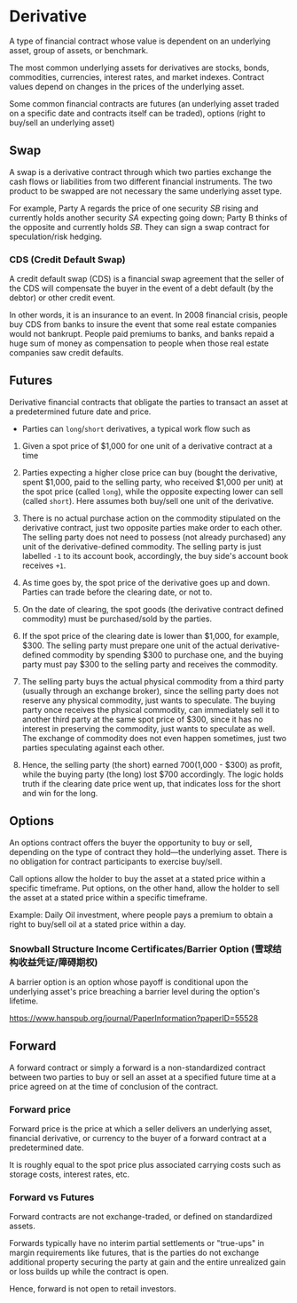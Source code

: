 # Derivative

A type of financial contract whose value is dependent on an underlying asset, group of assets, or benchmark. 

The most common underlying assets for derivatives are stocks, bonds, commodities, currencies, interest rates, and market indexes. Contract values depend on changes in the prices of the underlying asset. 

Some common financial contracts are futures (an underlying asset traded on a specific date and contracts itself can be traded), options (right to buy/sell an underlying asset)

## Swap

A swap is a derivative contract through which two parties exchange the cash flows or liabilities from two different financial instruments. The two product to be swapped are not necessary the same underlying asset type.

For example, Party A regards the price of one security *SB* rising and currently holds another security *SA* expecting going down; Party B thinks of the opposite and currently holds *SB*. They can sign a swap contract for speculation/risk hedging.

### CDS (Credit Default Swap)

A credit default swap (CDS) is a financial swap agreement that the seller of the CDS will compensate the buyer in the event of a debt default (by the debtor) or other credit event.

In other words, it is an insurance to an event. In 2008 financial crisis, people buy CDS from banks to insure the event that some real estate companies would not bankrupt. People paid premiums to banks, and banks repaid a huge sum of money as compensation to people when those real estate companies saw credit defaults.

## Futures

Derivative financial contracts that obligate the parties to transact an asset at a predetermined future date and price. 

* Parties can `long`/`short` derivatives, a typical work flow such as

1) Given a spot price of $1,000 for one unit of a derivative contract at a time

2) Parties expecting a higher close price can buy (bought the derivative, spent $1,000, paid to the selling party, who received $1,000 per unit) at the spot price (called `long`), while the opposite expecting lower can sell (called `short`). Here assumes both buy/sell one unit of the derivative.

3) There is no actual purchase action on the commodity stipulated on the derivative contract, just two opposite parties make order to each other. The selling party does not need to possess (not already purchased) any unit of the derivative-defined commodity. The selling party is just labelled `-1` to its account book, accordingly, the buy side's account book receives `+1`.

4) As time goes by, the spot price of the derivative goes up and down. Parties can trade before the clearing date, or not to.

5) On the date of clearing, the spot goods (the derivative contract defined commodity) must be purchased/sold by the parties.

6) If the spot price of the clearing date is lower than $1,000, for example, $300. The selling party must prepare one unit of the actual derivative-defined commodity by spending $300 to purchase one, and the buying party must pay $300 to the selling party and receives the commodity.

7) The selling party buys the actual physical commodity from a third party (usually through an exchange broker), since the selling party does not reserve any physical commodity, just wants to speculate. The buying party once receives the physical commodity, can immediately sell it to another third party at the same spot price of $300, since it has no interest in preserving the commodity, just wants to speculate as well. The exchange of commodity does not even happen sometimes, just two parties speculating against each other.

8) Hence, the selling party (the short) earned $700 ($1,000 - $300) as profit, while the buying party (the long) lost $700 accordingly. The logic holds truth if the clearing date price went up, that indicates loss for the short and win for the long.

## Options

An options contract offers the buyer the opportunity to buy or sell, depending on the type of contract they hold—the underlying asset. There is no obligation for contract participants to exercise buy/sell.

Call options allow the holder to buy the asset at a stated price within a specific timeframe. Put options, on the other hand, allow the holder to sell the asset at a stated price within a specific timeframe.

Example: Daily Oil investment, where people pays a premium to obtain a right to buy/sell oil at a stated price within a day.

### Snowball Structure Income Certificates/Barrier Option (雪球结构收益凭证/障碍期权)

A barrier option is an option whose payoff is conditional upon the underlying asset's price breaching a barrier level during the option's lifetime.

https://www.hanspub.org/journal/PaperInformation?paperID=55528

## Forward

A forward contract or simply a forward is a non-standardized contract between two parties to buy or sell an asset at a specified future time at a price agreed on at the time of conclusion of the contract.

### Forward price

Forward price is the price at which a seller delivers an underlying asset, financial derivative, or currency to the buyer of a forward contract at a predetermined date.

It is roughly equal to the spot price plus associated carrying costs such as storage costs, interest rates, etc.

### Forward vs Futures

Forward contracts are not exchange-traded, or defined on standardized assets.

Forwards typically have no interim partial settlements or "true-ups" in margin requirements like futures, that is the parties do not exchange additional property securing the party at gain and the entire unrealized gain or loss builds up while the contract is open.

Hence, forward is not open to retail investors. 

